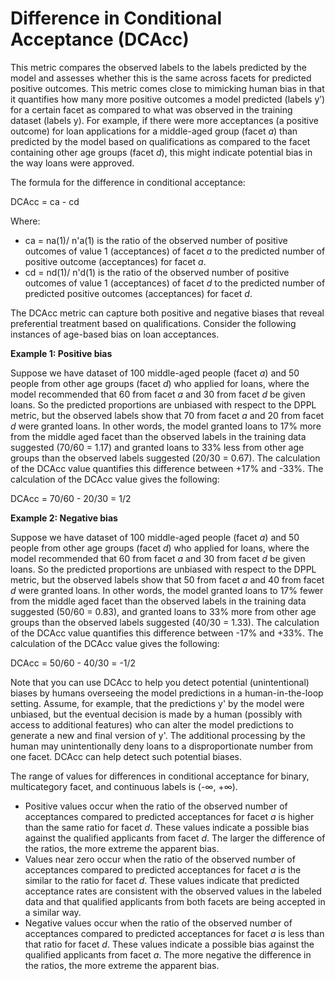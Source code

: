 # Difference in Conditional Acceptance \(DCAcc\)<a name="clarify-post-training-bias-metric-dca"></a>

This metric compares the observed labels to the labels predicted by the model and assesses whether this is the same across facets for predicted positive outcomes\. This metric comes close to mimicking human bias in that it quantifies how many more positive outcomes a model predicted \(labels y’\) for a certain facet as compared to what was observed in the training dataset \(labels y\)\. For example, if there were more acceptances \(a positive outcome\) for loan applications for a middle\-aged group \(facet *a*\) than predicted by the model based on qualifications as compared to the facet containing other age groups \(facet *d*\), this might indicate potential bias in the way loans were approved\.

The formula for the difference in conditional acceptance:

 DCAcc = ca \- cd

Where:
+ ca = na\(1\)/ n'a\(1\) is the ratio of the observed number of positive outcomes of value 1 \(acceptances\) of facet *a* to the predicted number of positive outcome \(acceptances\) for facet *a*\. 
+ cd = nd\(1\)/ n'd\(1\) is the ratio of the observed number of positive outcomes of value 1 \(acceptances\) of facet *d* to the predicted number of predicted positive outcomes \(acceptances\) for facet *d*\. 

The DCAcc metric can capture both positive and negative biases that reveal preferential treatment based on qualifications\. Consider the following instances of age\-based bias on loan acceptances\.

**Example 1: Positive bias** 

Suppose we have dataset of 100 middle\-aged people \(facet *a*\) and 50 people from other age groups \(facet *d*\) who applied for loans, where the model recommended that 60 from facet *a* and 30 from facet *d* be given loans\. So the predicted proportions are unbiased with respect to the DPPL metric, but the observed labels show that 70 from facet *a* and 20 from facet *d* were granted loans\. In other words, the model granted loans to 17% more from the middle aged facet than the observed labels in the training data suggested \(70/60 = 1\.17\) and granted loans to 33% less from other age groups than the observed labels suggested \(20/30 = 0\.67\)\. The calculation of the DCAcc value quantifies this difference between \+17% and \-33%\. The calculation of the DCAcc value gives the following:

 DCAcc = 70/60 \- 20/30 = 1/2

**Example 2: Negative bias** 

Suppose we have dataset of 100 middle\-aged people \(facet *a*\) and 50 people from other age groups \(facet *d*\) who applied for loans, where the model recommended that 60 from facet *a* and 30 from facet *d* be given loans\. So the predicted proportions are unbiased with respect to the DPPL metric, but the observed labels show that 50 from facet *a* and 40 from facet *d* were granted loans\. In other words, the model granted loans to 17% fewer from the middle aged facet than the observed labels in the training data suggested \(50/60 = 0\.83\), and granted loans to 33% more from other age groups than the observed labels suggested \(40/30 = 1\.33\)\. The calculation of the DCAcc value quantifies this difference between \-17% and \+33%\. The calculation of the DCAcc value gives the following:

 DCAcc = 50/60 \- 40/30 = \-1/2

Note that you can use DCAcc to help you detect potential \(unintentional\) biases by humans overseeing the model predictions in a human\-in\-the\-loop setting\. Assume, for example, that the predictions y' by the model were unbiased, but the eventual decision is made by a human \(possibly with access to additional features\) who can alter the model predictions to generate a new and final version of y'\. The additional processing by the human may unintentionally deny loans to a disproportionate number from one facet\. DCAcc can help detect such potential biases\.

The range of values for differences in conditional acceptance for binary, multicategory facet, and continuous labels is \(\-∞, \+∞\)\.
+ Positive values occur when the ratio of the observed number of acceptances compared to predicted acceptances for facet *a* is higher than the same ratio for facet *d*\. These values indicate a possible bias against the qualified applicants from facet *d*\. The larger the difference of the ratios, the more extreme the apparent bias\.
+ Values near zero occur when the ratio of the observed number of acceptances compared to predicted acceptances for facet *a* is the similar to the ratio for facet *d*\. These values indicate that predicted acceptance rates are consistent with the observed values in the labeled data and that qualified applicants from both facets are being accepted in a similar way\. 
+ Negative values occur when the ratio of the observed number of acceptances compared to predicted acceptances for facet *a* is less than that ratio for facet *d*\. These values indicate a possible bias against the qualified applicants from facet *a*\. The more negative the difference in the ratios, the more extreme the apparent bias\.